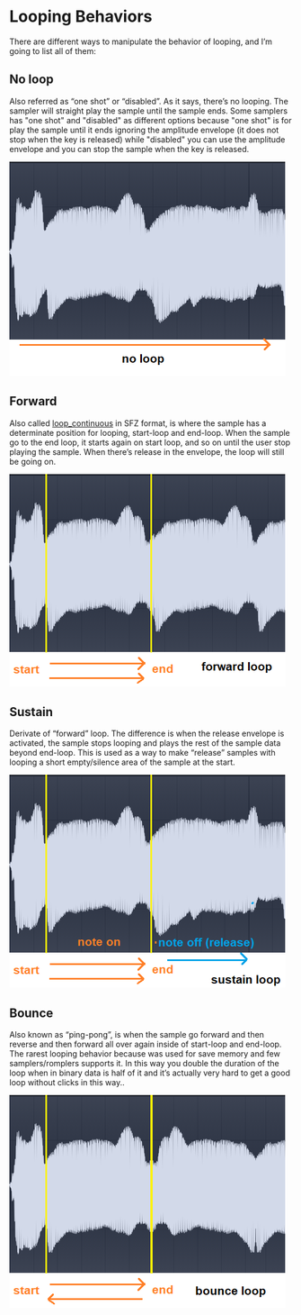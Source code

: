 # Looping Behaviors

There are different ways to manipulate the behavior of looping, and I’m going to list all of them:

## No loop

Also referred as “one shot” or “disabled”. As it says, there’s no looping.
The sampler will straight play the sample until the sample ends.
Some samplers has "one shot" and "disabled" as different options because "one shot" is for play
the sample until it ends ignoring the amplitude envelope (it does not stop when the key is released)
while "disabled" you can use the amplitude envelope and you can stop the sample when the key is released.

![no_loop.png](assets/img/behaviors/no_loop.png)

## Forward

Also called [loop_continuous] in SFZ format, is where the sample has a determinate position for looping,
start-loop and end-loop. When the sample go to the end loop, it starts again on start loop,
and so on until the user stop playing the sample. When there’s release in the envelope,
the loop will still be going on.

![forward.png](assets/img/behaviors/forward.png)

## Sustain

Derivate of “forward” loop. The difference is when the release envelope is activated,
the sample stops looping and plays the rest of the sample data beyond end-loop. This is used as a way
to make “release” samples with looping a short empty/silence area of the sample at the start.

![sustain.png](assets/img/behaviors/sustain.png)

## Bounce

Also known as “ping-pong”, is when the sample go forward and then reverse and then forward
all over again inside of start-loop and end-loop. The rarest looping behavior because was used
for save memory and few samplers/romplers supports it. In this way you double the duration of the loop
when in binary data is half of it and it’s actually very hard to get a good loop without clicks in this way..

![bounce.png](assets/img/behaviors/bounce.png)


[loop_continuous]: https://sfzformat.com/opcodes/loop_mode/
